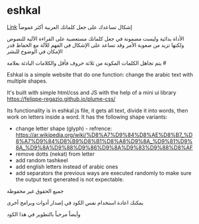 # eshkal

 [Link](https://eshkal.netlify.app/) إشكال تساعدك على جعل كلماتك العربية أكثر غموضاً

الأداة بدائية وليست مضمونة في جعل كلماتك مستعصية على القراءة الآلية للنصوص ولكنها تزيد من صعوبة الأمر وقد تساعد على الإشكال في الفهم للآلة مع الحفاظ قدر الإمكان في الوضوح للبشر

يتم تجاهل الكلمات المكونة من ثلاثة حروف فأقل والكلامات البادئة بعلامة #

Eshkal is a simple website that do one function: change the arabic text with multiple shapes.

It's built with simple html/css and JS with the help of a mini ui library <https://felippe-regazio.github.io/plume-css/>

Its functionality is in eshkal.js file, it gets all text, divide it into words, then work on letters inside a word.
It has the following shape variants:

- change letter shape (glyph) - refrence: <https://ar.wikipedia.org/wiki/%D8%A7%D9%84%D8%AE%D8%B7_%D8%A7%D9%84%D8%B9%D8%B1%D8%A8%D9%8A_%D9%81%D9%8A_%D9%8A%D9%88%D9%86%D9%8A%D9%83%D9%88%D8%AF>
- remove dotts (nekat) from letter
- add random tashkeel
- add english letters instead of arabic ones
- add separators
the previous ways are executed randomly to make sure the output text generated is not expectable.

جميع الحقوق غير محفوظة

يمكنك اعادة استخدام نفس الكود في إصدار أدوات وبرامج أخرى

وأيضاً مرحباً بالتطوير في هذا الكود
